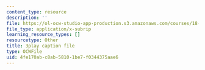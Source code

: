 ```yaml
---
content_type: resource
description: ''
file: https://ol-ocw-studio-app-production.s3.amazonaws.com/courses/18-06sc-linear-algebra-fall-2011/4fe170abc8ab58101be7f0344375aae6_srxexLishgY.srt
file_type: application/x-subrip
learning_resource_types: []
resourcetype: Other
title: 3play caption file
type: OCWFile
uid: 4fe170ab-c8ab-5810-1be7-f0344375aae6
---
```


